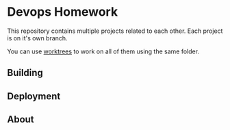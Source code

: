 # Devops Homework

This repository contains multiple projects related to each other.
Each project is on it's own branch.

You can use [worktrees](https://git-scm.com/docs/git-worktree) to work on all of them using the same folder.

## Building

## Deployment

## About
